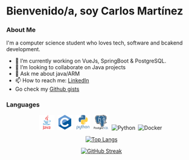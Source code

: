 # Bienvenido/a, soy Carlos Martínez
### About Me
I'm a computer science student who loves tech, software and bcakend development.
- 🔭 I’m currently working on VueJs, SpringBoot & PostgreSQL.
- 👯 I’m looking to collaborate on Java projects
- 💬 Ask me about java/ARM
- 📫 How to reach me: [LinkedIn](https://www.linkedin.com/in/carlos-mart%C3%ADnez-887499215)
- Go check my [Github gists](https://gist.github.com/carlosmgv02)
### Languages
<div align="center">
<img src="https://github.com/devicons/devicon/blob/master/icons/java/java-original-wordmark.svg" title="Java" alt="Java" width="40" height="40"/>&nbsp;
<img src="https://github.com/devicons/devicon/blob/master/icons/c/c-original.svg" title="C" alt="C" width="40" height="40"/>&nbsp;
<img src="https://github.com/devicons/devicon/blob/master/icons/python/python-original-wordmark.svg" title="Python" alt="Python" width="40" height="40"/>&nbsp;
 <img src="https://github.com/devicons/devicon/blob/master/icons/postgresql/postgresql-original-wordmark.svg" title="PostgreSQL" alt="Python" width="40" height="40"/>&nbsp;
 <img src="https://user-images.githubusercontent.com/76976573/224578461-29616054-821f-4df7-8e59-8fd642e45508.svg" title="SpringBoot" alt="Python" width="40" height="40"/>&nbsp;
 <img src="https://user-images.githubusercontent.com/76976573/224578516-8c2807fb-b75a-4628-8466-d8588f8ad786.png" title="docker" alt="Docker" width="40" height="40"/>&nbsp;

[![Top Langs](https://github-readme-stats.vercel.app/api/top-langs/?username=carlosmgv02)](https://github.com/anuraghazra/github-readme-stats)

[![GitHub Streak](http://github-readme-streak-stats.herokuapp.com?user=carlosmgv02&hide_border=true&date_format=n%2Fj%5B%2FY%5D&background=FFFDFD00&currStreakNum=FFFDFD&dates=FFFFFF&stroke=FFFFFF&currStreakLabel=DDDDDD&sideNums=FFFFFF&sideLabels=DDD9D9)](https://git.io/streak-stats)

</div>


